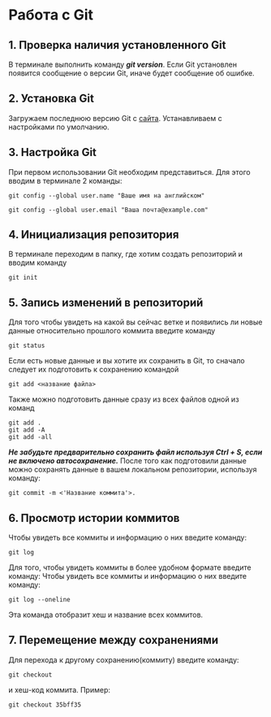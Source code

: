 # Работа с Git
## 1. Проверка наличия установленного Git
В терминале выполнить команду ***git version***.
Если Git установлен появится сообщение о версии Git, иначе будет сообщение об ошибке.
## 2. Установка Git
Загружаем последнюю версию Git  с [сайта](https://git-scm.com/downloads).
Устанавливаем с настройками по умолчанию.
## 3. Настройка Git
При первом использовании Git необходим представиться. Для этого вводим в терминале 2 команды:
```
git config --global user.name "Ваше имя на английском"

git config --global user.email "Ваша почта@example.com"
```
## 4. Инициализация репозитория
В терминале переходим в папку, где хотим создать репозиторий и вводим команду
```
git init
```
## 5. Запись изменений в репозиторий
Для того чтобы увидеть на какой вы сейчас ветке и появились ли новые данные относительно прошлого коммита введите команду
```
git status
```
Если есть новые данные и вы хотите их сохранить в Git, то сначало следует их подготовить к сохранению командой
```
git add <название файла>
```
Также можно подготовить данные сразу из всех файлов одной из команд 
```
git add .
git add -A
git add -all
```

***Не забудьте предварительно сохранить файл используя Ctrl + S, если не включено автосохранение.***
После того как подготовили данные можно сохранять данные в вашем локальном репозитории, используя команду:
```
git commit -m <'Название коммита'>.
```


## 6. Просмотр истории коммитов
Чтобы увидеть все коммиты и информацию о них введите команду:
```
git log
```
Для того, чтобы увидеть коммиты в более удобном формате введите команду:
Чтобы увидеть все коммиты и информацию о них введите команду:
```
git log --oneline
```
Эта команда отобразит хеш и название всех коммитов.
## 7. Перемещение между сохранениями
Для перехода к другому сохранению(коммиту) введите команду:
```
git checkout
```
и хеш-код коммита.
Пример:
```
git checkout 35bff35
```